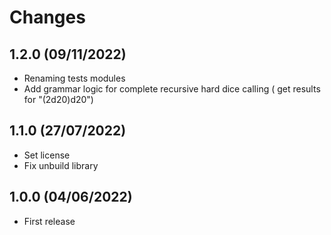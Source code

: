 Changes
============

1.2.0 (09/11/2022)
------------------
- Renaming tests modules
- Add grammar logic for complete recursive hard dice calling ( get results for "(2d20)d20")

1.1.0 (27/07/2022)
------------------
- Set license 
- Fix unbuild library

1.0.0 (04/06/2022)
------------------
- First release 